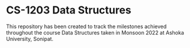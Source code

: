 # CS-1203 Data Structures

This repository has been created to track the milestones achieved throughout the course Data Structures taken in Monsoon 2022 at Ashoka University, Sonipat. 
